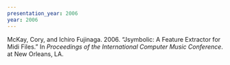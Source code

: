```yaml
---
presentation_year: 2006
year: 2006
---
```


McKay, Cory, and Ichiro Fujinaga. 2006. “Jsymbolic: A Feature Extractor for Midi Files.” In <i>Proceedings of the International Computer Music Conference</i>. at New Orleans, LA.
